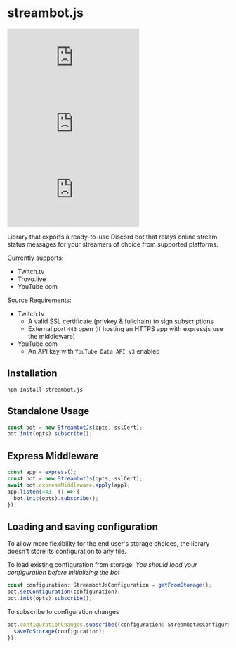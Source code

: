 # streambot.js

[![node-current](https://img.shields.io/node/v/streambot.js?style=for-the-badge)](https://nodejs.org/download/release/latest-v18.x/)
[![GitHub](https://img.shields.io/github/license/redeven/streambot.js?style=for-the-badge)](https://github.com/redeven/streambot.js/blob/master/LICENSE.md)
[![npm](https://img.shields.io/npm/v/streambot.js?style=for-the-badge)](https://www.npmjs.com/package/streambot.js)

Library that exports a ready-to-use Discord bot that relays online stream status messages for your streamers of choice from supported platforms.

Currently supports:

- Twitch.tv
- Trovo.live
- YouTube.com

Source Requirements:

- Twitch.tv
  - A valid SSL certificate (privkey & fullchain) to sign subscriptions
  - External port `443` open (if hosting an HTTPS app with expressjs use the middleware)
- YouTube.com
  - An API key with `YouTube Data API v3` enabled

## Installation

```
npm install streambot.js
```

## Standalone Usage

```ts
const bot = new StreambotJs(opts, sslCert);
bot.init(opts).subscribe();
```

## Express Middleware

```ts
const app = express();
const bot = new StreambotJs(opts, sslCert);
await bot.expressMiddleware.apply(app);
app.listen(443, () => {
  bot.init(opts).subscribe();
});
```

## Loading and saving configuration

To allow more flexibility for the end user's storage choices, the library doesn't store its configuration to any file.

To load existing configuration from storage:
_You should load your configuration before initializing the bot_

```ts
const configuration: StreambotJsConfiguration = getFromStorage();
bot.setConfiguration(configuration);
bot.init(opts).subscribe();
```

To subscribe to configuration changes

```ts
bot.configurationChanges.subscribe((configuration: StreambotJsConfiguration) => {
  saveToStorage(configuration);
});
```
